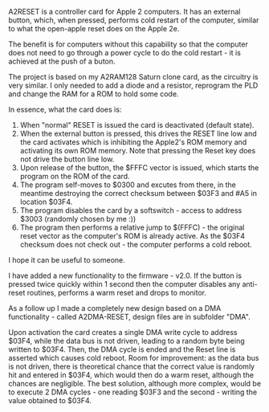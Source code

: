 A2RESET is a controller card for Apple 2 computers. It has an external button, which, when pressed, performs cold restart of the computer, similar to what the open-apple reset does on the Apple 2e.

The benefit is for computers without this capability so that the computer does not need to go through a power cycle to do the cold restart - it is achieved at the push of a buton.

The project is based on my A2RAM128 Saturn clone card, as the circuitry is very similar. I only needed to add a diode and a resistor, reprogram the PLD and change the RAM for a ROM to hold some code.

In essence, what the card does is:

1. When "normal" RESET is issued the card is deactivated (default state).
2. When the external button is pressed, this drives the RESET line low and the card activates which is inhibiting the Apple2's ROM memory and activating its own ROM memory. Note that pressing the Reset key does not drive the button line low.
3. Upon release of the button, the $FFFC vector is issued, which starts the program on the ROM of the card.
4. The program self-moves to $0300 and excutes from there, in the meantime destroying the correct checksum between $03F3 and #A5 in location $03F4.
5. The program disables the card by a softswitch - access to address $3003 (randomly chosen by me :))
6. The program then performs a relative jump to $(FFFC) - the original reset vector as the computer's ROM is already active. As the $03F4 checksum does not check out - the computer performs a cold reboot.

I hope it can be useful to someone.

I have added a new functionality to the firmware - v2.0. If the button is pressed twice quickly within 1 second then the computer disables any anti-reset routines, performs a warm reset and drops to monitor.

As a follow up I made a completely new design based on a DMA functionality - called A2DMA-RESET, design files are in subfolder "DMA".

Upon activation the card creates a single DMA write cycle to address $03F4, while the data bus is not driven, leading to a random byte being written to $03F4. Then, the DMA cycle is ended and the Reset line is asserted which causes cold reboot.
Room for improvement: as the data bus is not driven, there is theoretical chance that the correct value is randomly hit and entered in $03F4, which would then do a warm reset, although the chances are negligible. The best solution, although more complex, would be to execute 2 DMA cycles - one reading $03F3 and the second - writing the value obtained to $03F4.
